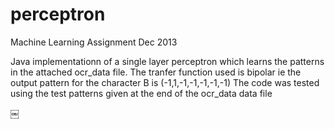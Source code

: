 perceptron
==========

Machine Learning Assignment Dec 2013 

Java implementationn of a single layer perceptron which learns the patterns in the attached ocr_data file. 
The tranfer function used is bipolar ie the output pattern
for the character B is (-1,1,-1,-1,-1,-1,-1)
The code was tested using the test patterns given at the end of the ocr_data data file

￼
